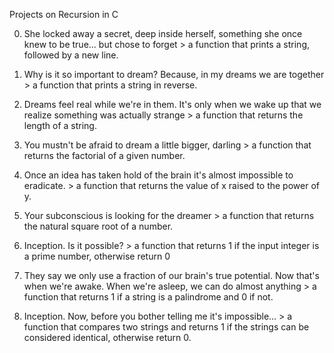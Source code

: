 Projects on Recursion in C 

0. She locked away a secret, deep inside herself, something she once knew to be true... but chose to forget  > a function that prints a string, followed by a new line.

1. Why is it so important to dream? Because, in my dreams we are together > a function that prints a string in reverse.

2. Dreams feel real while we're in them. It's only when we wake up that we realize something was actually strange  > a function that returns the length of a string.

3. You mustn't be afraid to dream a little bigger, darling  > a function that returns the factorial of a given number.

4. Once an idea has taken hold of the brain it's almost impossible to eradicate. > a function that returns the value of x raised to the power of y.

5. Your subconscious is looking for the dreamer > a function that returns the natural square root of a number.

6. Inception. Is it possible? >  a function that returns 1 if the input integer is a prime number, otherwise return 0

7. They say we only use a fraction of our brain's true potential. Now that's when we're awake. When we're asleep, we can do almost anything > a function that returns 1 if a string is a palindrome and 0 if not.

8. Inception. Now, before you bother telling me it's impossible...  >  a function that compares two strings and returns 1 if the strings can be considered identical, otherwise return 0.
